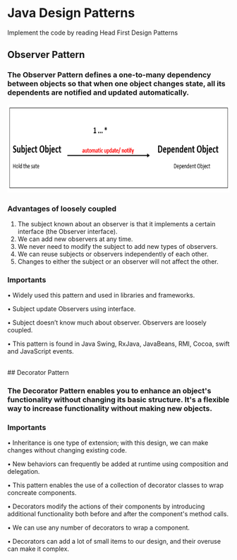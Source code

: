 # Java Design Patterns
Implement the code by reading Head First Design Patterns

## Observer Pattern

### The Observer Pattern defines a one-to-many dependency between objects so that when one object changes state, all its dependents are notified and updated automatically.

<div align="center">
<img src="https://github.com/TharinduWeerasinghe/design-patterns/blob/master/Assets/observer_img.png" width="auto" height="200px">
</div>

### Advantages of loosely coupled
1.	The subject known about an observer is that it implements a certain interface (the Observer interface).
2.	We can add new observers at any time.
3.	We never need to modify the subject to add new types of observers.
4.	We can reuse subjects or observers independently of each other.
5.	Changes to either the subject or an observer will not affect the other.


### Importants
•	Widely used this pattern and used in libraries and frameworks.

•	Subject update Observers using interface.

•	Subject doesn’t know much about observer. Observers are loosely coupled.

•	This pattern is found in Java Swing, RxJava, JavaBeans, RMI, Cocoa, swift and JavaScript events.

<br>
## Decorator Pattern

### The Decorator Pattern enables you to enhance an object's functionality without changing its basic structure. It's a flexible way to increase functionality without making new objects.

### Importants
•	Inheritance is one type of extension; with this design, we can make changes without changing existing code.

•	New behaviors can frequently be added at runtime using composition and delegation.

•	This pattern enables the use of a collection of decorator classes to wrap concreate components.

•	Decorators modify the actions of their components by introducing additional functionality both before and after the component's method calls.

•	We can use any number of decorators to wrap a component.

•	Decorators can add a lot of small items to our design, and their overuse can make it complex.

